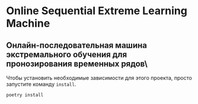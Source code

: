 # Online Sequential Extreme Learning Machine
## Oнлайн-последовательная машина экстремального обучения для пронозирования временных рядов\

Чтобы установить необходимые зависимости для этого проекта, просто запустите команду `install`.

```
poetry install
```
